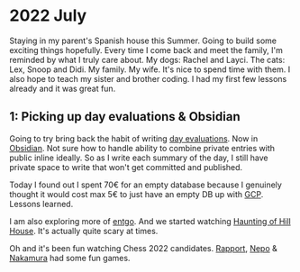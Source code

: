 # 2022 July

Staying in my parent's Spanish house this Summer. Going to build some exciting things hopefully. Every time I come back and meet the family, I'm reminded by what I truly care about. My dogs: Rachel and Layci. The cats: Lex, Snoop and Didi. My family. My wife. It's nice to spend time with them. I also hope to teach my sister and brother coding. I had my first few lessons already and it was great fun. 

## 1: Picking up day evaluations & Obsidian

Going to try bring back the habit of writing [day evaluations](https://medium.com/@nikitavoloboev/day-evaluations-5706f31c9c5e). Now in [Obsidian](../../tools/obsidian.md). Not sure how to handle ability to combine private entries with public inline ideally. So as I write each summary of the day, I still have private space to write that won't get committed and published.

Today I found out I spent 70€ for an empty database because I genuinely thought it would cost max 5€ to just have an empty DB up with [GCP](../../cloud-computing/gcp/gcp.md). Lessons learned.

I am also exploring more of [entgo](https://entgo.io/docs/getting-started/). And we started watching [Haunting of Hill House](https://trakt.tv/shows/the-haunting-of-hill-house). It's actually quite scary at times.

Oh and it's been fun watching Chess 2022 candidates. [Rapport](https://twitter.com/rjrapport), [Nepo](https://twitter.com/lachesisq?lang=en) & [Nakamura](https://twitter.com/GMHikaru) had some fun games. 